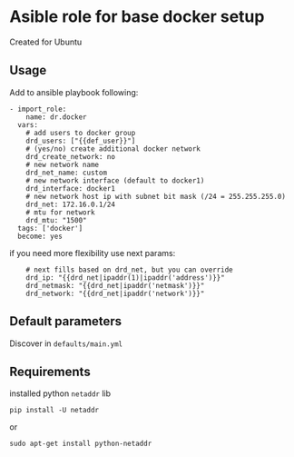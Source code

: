 # Asible role for base docker setup

Created for Ubuntu

## Usage

Add to ansible playbook following:

    - import_role:
        name: dr.docker
      vars:
        # add users to docker group
        drd_users: ["{{def_user}}"]
        # (yes/no) create additional docker network
        drd_create_network: no
        # new network name
        drd_net_name: custom
        # new network interface (default to docker1)
        drd_interface: docker1
        # new network host ip with subnet bit mask (/24 = 255.255.255.0)
        drd_net: 172.16.0.1/24
        # mtu for network
        drd_mtu: "1500"
      tags: ['docker']
      become: yes

if you need more flexibility use next params:

        # next fills based on drd_net, but you can override
        drd_ip: "{{drd_net|ipaddr(1)|ipaddr('address')}}"
        drd_netmask: "{{drd_net|ipaddr('netmask')}}"
        drd_network: "{{drd_net|ipaddr('network')}}"

## Default parameters

Discover in `defaults/main.yml`

## Requirements

installed python `netaddr` lib

    pip install -U netaddr

or

    sudo apt-get install python-netaddr
